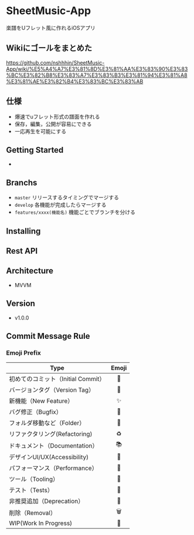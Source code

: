 # SheetMusic-App
楽譜をUフレット風に作れるiOSアプリ

## Wikiにゴールをまとめた
https://github.com/nshhhin/SheetMusic-App/wiki/%E5%A4%A7%E3%81%8D%E3%81%AA%E3%83%90%E3%83%BC%E3%82%B8%E3%83%A7%E3%83%B3%E3%81%94%E3%81%A8%E3%81%AE%E3%82%B4%E3%83%BC%E3%83%AB

## 仕様
- 爆速でuフレット形式の譜面を作れる
- 保存，編集，公開が容易にできる
- 一応再生を可能にする


## Getting Started
- 

## Branchs
- `master` リリースするタイミングでマージする
- `develop` 各機能が完成したらマージする
- `features/xxxx(機能名)` 機能ごとでブランチを分ける

## Installing

## Rest API

## Architecture
- MVVM

## Version
- v1.0.0 

## Commit Message Rule
### Emoji Prefix
|Type|Emoji|
|---|:---:|
|初めてのコミット（Initial Commit）|	🎉|
|バージョンタグ（Version Tag）|	🔖|
|新機能（New Feature）|	✨|
|バグ修正（Bugfix）|	🐛|
|フォルダ移動など（Folder）|	📁|
|リファクタリング(Refactoring)|	♻️|
|ドキュメント（Documentation）|	📚|
|デザインUI/UX(Accessibility)|	🎨|
|パフォーマンス（Performance）	|🐎|
|ツール（Tooling）|	🔧|
|テスト（Tests）	|🚨|
|非推奨追加（Deprecation）|	💩|
|削除（Removal）|	🗑️|
|WIP(Work In Progress)|	🚧|
